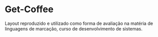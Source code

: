 # Get-Coffee
Layout reproduzido e utilizado como forma de avaliação na matéria de linguagens de marcação, curso de desenvolvimento de sistemas.
